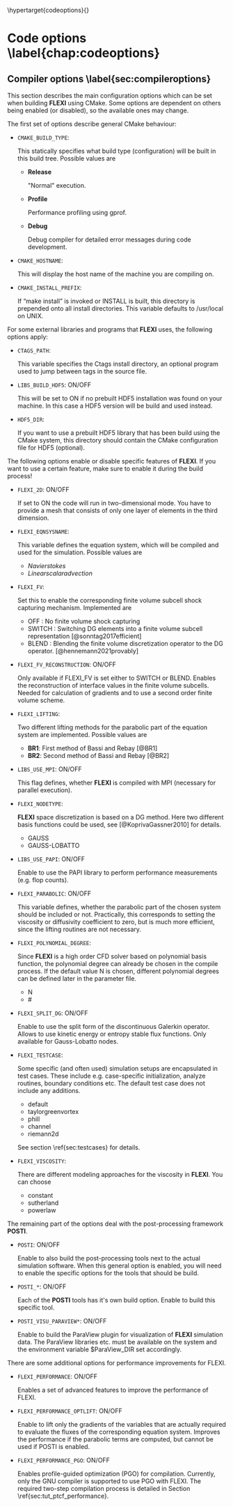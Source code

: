 \hypertarget{codeoptions}{}

# Code options \label{chap:codeoptions}
## Compiler options \label{sec:compileroptions}
This section describes the main configuration options which can be set when building **FLEXI** using CMake. 
Some options are dependent on others being enabled (or disabled), so the available ones may change. 

The first set of options describe general CMake behaviour:

* ``CMAKE_BUILD_TYPE``:

    This statically specifies what build type (configuration) will be built in this build tree. Possible values are
    * **Release**
    
        "Normal" execution.
    
    * **Profile**
    
        Performance profiling using gprof.
    
    * **Debug**
    
        Debug compiler for detailed error messages during code development.
    
* ``CMAKE_HOSTNAME``:

    This will display the host name of the machine you are compiling on.

* ``CMAKE_INSTALL_PREFIX``:

    If “make install” is invoked or INSTALL is built, this directory is prepended onto all install directories. This variable defaults to /usr/local on UNIX.

For some external libraries and programs that **FLEXI** uses, the following options apply:

* ``CTAGS_PATH``:

    This variable specifies the Ctags install directory, an optional program used to jump between tags in the source file.

* ``LIBS_BUILD_HDF5``: ON/OFF

    This will be set to ON if no prebuilt HDF5 installation was found on your machine. In this case a HDF5 version will be build and used instead.

* ``HDF5_DIR``:

    If you want to use a prebuilt HDF5 library that has been build using the CMake system, this directory should contain the CMake configuration file for HDF5 (optional).

The following options enable or disable specific features of **FLEXI**. If you want to use a certain feature, make sure to enable it during the build process!

* ``FLEXI_2D``: ON/OFF

    If set to ON the code will run in two-dimensional mode. You have to provide a mesh that consists of only one layer of elements in the third dimension.

* ``FLEXI_EQNSYSNAME``:
    
    This variable defines the equation system, which will be compiled and used for the simulation. Possible values are
    * *Navierstokes*
    * *Linearscalaradvection*
    
* ``FLEXI_FV``:

    Set this to enable the corresponding finite volume subcell shock capturing mechanism. Implemented are
    * OFF    : No finite volume shock capturing
    * SWITCH : Switching DG elements into a finite volume subcell representation [@sonntag2017efficient]
    * BLEND  : Blending the finite volume discretization operator to the DG operator. [@hennemann2021provably]
    
* ``FLEXI_FV_RECONSTRUCTION``:  ON/OFF
    
    Only available if FLEXI_FV is set either to SWITCH or BLEND. Enables the reconstruction of interface values in the finite volume subcells. Needed for calculation of gradients and to use a second order finite volume scheme.
    
* ``FLEXI_LIFTING``:

    Two different lifting methods for the parabolic part of the equation system are implemented. Possible values are
    * **BR1**: First method of Bassi and Rebay [@BR1]
    * **BR2**: Second method of Bassi and Rebay [@BR2]
    
* ``LIBS_USE_MPI``: ON/OFF

    This flag defines, whether **FLEXI** is compiled with MPI (necessary for parallel execution).

* ``FLEXI_NODETYPE``:

    **FLEXI** space discretization is based on a DG method. Here two different basis functions could be used, see [@KoprivaGassner2010] for details.
    
    * GAUSS
    * GAUSS-LOBATTO

* ``LIBS_USE_PAPI``:  ON/OFF
    
    Enable to use the PAPI library to perform performance measurements (e.g. flop counts). 

* ``FLEXI_PARABOLIC``:  ON/OFF
    
    This variable defines, whether the parabolic part of the chosen system should be included or not. Practically, this corresponds to setting the viscosity or diffusivity coefficient to zero, but is much more efficient, since the lifting routines are not necessary.
    
* ``FLEXI_POLYNOMIAL_DEGREE``:

    Since **FLEXI** is a high order CFD solver based on polynomial basis function, the polynomial degree can already be chosen in the compile process.
    If the default value N is chosen, different polynomial degrees can be defined later in the parameter file.
    
    * N
    * \#
    
* ``FLEXI_SPLIT_DG``:  ON/OFF

    Enable to use the split form of the discontinuous Galerkin operator. Allows to use kinetic energy or entropy stable flux functions. Only available for Gauss-Lobatto nodes.
    
* ``FLEXI_TESTCASE``:

    Some specific (and often used) simulation setups are encapsulated in test cases. These include e.g. case-specific initialization, analyze routines, boundary conditions etc. The default test case does not include any additions.
    * default
    * taylorgreenvortex
    * phill
    * channel
    * riemann2d
    
    See section \ref{sec:testcases} for details.

* ``FLEXI_VISCOSITY``:

    There are different modeling approaches for the viscosity in **FLEXI**. You can choose
    * constant
    * sutherland
    * powerlaw

The remaining part of the options deal with the post-processing framework **POSTI**. 
    
* ``POSTI``:  ON/OFF

    Enable to also build the post-processing tools next to the actual simulation software. When this general option is enabled, you will need to enable the specific options for the tools that should be build.
    
    
* ``POSTI_*``:  ON/OFF

    Each of the **POSTI** tools has it's own build option. Enable to build this specific tool.
    
* ``POSTI_VISU_PARAVIEW*``:  ON/OFF

    Enable to build the ParaView plugin for visualization of **FLEXI** simulation data. The ParaView libraries etc. must be available on the system and the environment variable $ParaView_DIR set accordingly.

There are some additional options for performance improvements for FLEXI.

* ``FLEXI_PERFORMANCE``:  ON/OFF

    Enables a set of advanced features to improve the performance of FLEXI.


* ``FLEXI_PERFORMANCE_OPTLIFT``:  ON/OFF

    Enable to lift only the gradients of the variables that are actually required to evaluate the fluxes of the corresponding equation system. Improves the performance if the parabolic terms are computed, but cannot be used if POSTI is enabled.


* ``FLEXI_PERFORMANCE_PGO``:  ON/OFF

    Enables profile-guided optimization (PGO) for compilation. Currently, only the GNU compiler is supported to use PGO with FLEXI. The required two-step compilation process is detailed in Section \ref{sec:tut_ptcf_performance}.
